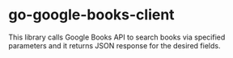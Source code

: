 # go-google-books-client
This library calls Google Books API to search books via specified parameters and it returns JSON response for the desired fields.
